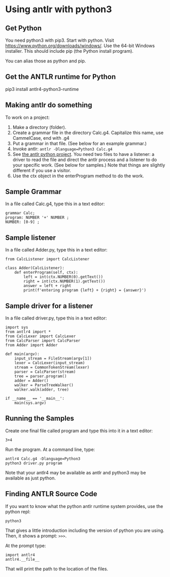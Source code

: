 # Using antlr with python3

## Get Python

You need python3 with pip3.
Start with python. Visit https://www.python.org/downloads/windows/.
Use the 64-bit Windows installer. This should include pip (the Python
install program).

You can alias those as python and pip.

## Get the ANTLR runtime for Python

pip3 install antlr4-python3-runtime

## Making antlr do something

To work on a project:

1. Make a directory (folder).
2. Create a grammar file in the directory Calc.g4. Capitalize this name, use CammelCase, end with .g4
3. Put a grammar in that file. (See below for an example grammar.)
4. Invoke antlr: `antlr -Dlanguage=Python3 Calc.g4`
5. See [the antlr python project](https://github.com/antlr/antlr4/blob/master/doc/python-target.md). You need two files to have a listener: a driver to read the file and direct the antlr process and a listener to do your specific work. (See below for samples.) Note that things are slightly different if you use a visitor.
6. Use the ctx object in the enterProgram method to do the work.

## Sample Grammar

In a file called Calc.g4, type this in a text editor:

    grammar Calc;
    program: NUMBER '+' NUMBER ;
    NUMBER: [0-9] ;

## Sample listener

In a file called Adder.py, type this in a text editor:

    from CalcListener import CalcListener
    
    class Adder(CalcListener):
        def enterProgram(self, ctx):
            left = int(ctx.NUMBER(0).getText())
            right = int(ctx.NUMBER(1).getText())
            answer = left + right
            print(f'entering program {left} + {right} = {answer}')

## Sample driver for a listener

In a file called driver.py, type this in a text editor:

    import sys
    from antlr4 import *
    from CalcLexer import CalcLexer
    from CalcParser import CalcParser
    from Adder import Adder
    
    def main(argv):
        input_stream = FileStream(argv[1])
        lexer = CalcLexer(input_stream)
        stream = CommonTokenStream(lexer)
        parser = CalcParser(stream)
        tree = parser.program()
        adder = Adder()
        walker = ParseTreeWalker()
        walker.walk(adder, tree)
    
    if __name__ == '__main__':
        main(sys.argv)

## Running the Samples

Create one final file called program and type this into it in a text editor:

    3+4

Run the program. At a command line, type:

    antlr4 Calc.g4 -Dlanguage=Python3
    python3 driver.py program

Note that your antlr4 may be available as antlr and python3 may be available as just python.

## Finding ANTLR Source Code

If you want to know what the python antlr runtime system provides,
use the python repl:

    python3

That gives a little introduction including the version of python you
are using. Then, it shows a prompt: `>>>`.

At the prompt type:

    import antlr4
    antlr4.__file__

That will print the path to the location of the files.
